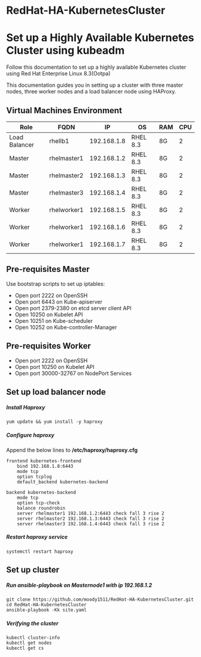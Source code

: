 # RedHat-HA-KubernetesCluster

# Set up a Highly Available Kubernetes Cluster using kubeadm
Follow this documentation to set up a highly available Kubernetes cluster using Red Hat Enterprise Linux 8.3(Ootpa)

This documentation guides you in setting up a cluster with three master nodes, three worker nodes and a load balancer node using HAProxy.

## Virtual Machines Environment
|Role|FQDN|IP|OS|RAM|CPU|
|----|----|----|----|----|----|
|Load Balancer|rhellb1|192.168.1.8|RHEL 8.3|8G|2|
|Master|rhelmaster1|192.168.1.2|RHEL 8.3|8G|2|
|Master|rhelmaster2|192.168.1.3|RHEL 8.3|8G|2|
|Master|rhelmaster3|192.168.1.4|RHEL 8.3|8G|2|
|Worker|rhelworker1|192.168.1.5|RHEL 8.3|8G|2|
|Worker|rhelworker1|192.168.1.6|RHEL 8.3|8G|2|
|Worker|rhelworker1|192.168.1.7|RHEL 8.3|8G|2|

## Pre-requisites Master
Use bootstrap scripts to set up iptables:
- Open port 2222 on OpenSSH
- Open port 6443 on Kube-apiserver
- Open port 2379-2380 on etcd server client API
- Open 10250 on Kubelet API
- Open 10251 on Kube-scheduler
- Open 10252 on Kube-controller-Manager

## Pre-requisites Worker
- Open port 2222 on OpenSSH
- Open port 10250 on Kubelet API
- Open port 30000-32767 on NodePort Services


## Set up load balancer node
##### Install Haproxy
```
yum update && yum install -y haproxy
```
##### Configure haproxy
Append the below lines to **/etc/haproxy/haproxy.cfg**
```
frontend kubernetes-frontend
    bind 192.168.1.8:6443
    mode tcp
    option tcplog
    default_backend kubernetes-backend

backend kubernetes-backend
    mode tcp
    option tcp-check
    balance roundrobin
    server rhelmaster1 192.168.1.2:6443 check fall 3 rise 2
    server rhelmaster2 192.168.1.3:6443 check fall 3 rise 2
    server rhelmaster3 192.168.1.4:6443 check fall 3 rise 2
```
##### Restart haproxy service
```
systemctl restart haproxy
```

## Set up cluster
##### Run ansible-playbook on Masternode1 with ip 192.168.1.2
```
git clone https://github.com/moody1511/RedHat-HA-KubernetesCluster.git
cd RedHat-HA-KubernetesCluster
ansible-playbook -Kk site.yaml
```

##### Verifying the cluster
```
kubectl cluster-info
kubectl get nodes
kubectl get cs
```
